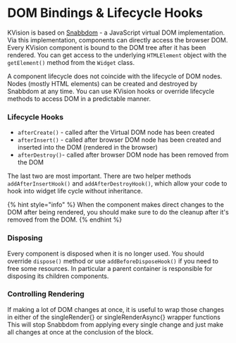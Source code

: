 # DOM Bindings & Lifecycle Hooks

KVision is based on [Snabbdom](https://github.com/snabbdom/snabbdom) - a JavaScript virtual DOM implementation. Via this implementation, components can directly access the browser DOM. Every KVision component is bound to the DOM tree after it has been rendered. You can get access to the underlying  `HTMLElement` object with the `getElement()` method from the `Widget` class.

A component lifecycle does not coincide with the lifecycle of DOM nodes. Nodes \(mostly HTML elements\) can be created and destroyed by Snabbdom at any time. You can use KVision hooks or override lifecycle methods to access DOM in a predictable manner.

### Lifecycle Hooks

* `afterCreate()` - called after the Virtual DOM node has been created
* `afterInsert()` - called after browser DOM node has been created and inserted into the DOM \(rendered in the browser\)
* `afterDestroy()`- called after browser DOM node has been removed from the DOM

The last two are most important. There are two helper methods `addAfterInsertHook()` and `addAfterDestroyHook()`, which allow your code to hook into widget life cycle without inheritance.

{% hint style="info" %}
When the component makes direct changes to the DOM after being rendered, you should make sure to do the cleanup after it's removed from the DOM.
{% endhint %}

### Disposing

Every component is disposed when it is no longer used. You should override `dispose()` method or use `addBeforeDisposeHook()` if you need to free some resources. In particular a parent container is responsible for disposing its children components.

### Controlling Rendering

If making a lot of DOM changes at once, it is useful to wrap those changes in either of the singleRender{} or singleRenderAsync{} wrapper functions This will stop Snabbdom from applying every single change and just make all changes at once at the conclusion of the block.

